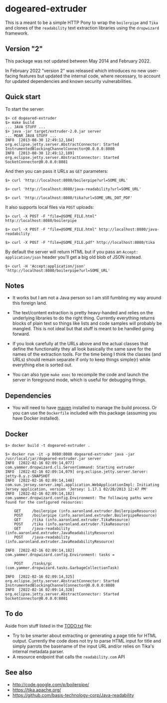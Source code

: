 dogeared-extruder
==

This is a meant to be a simple HTTP Pony to wrap the `boilerpipe` and `Tika` and
clones of the `readability` text extraction libraries using the `dropwizard`
framework.

Version "2"
--

This package was not updated between May 2014 and February 2022.

In February 2022 "version 2" was released which introduces no new user-facing features but updated the internal code, where necessary, to account for updated dependencies and known security vulnerabilities.

Quick start
--

To start the server:
   
	$> cd dogeared-extruder
	$> make build
	... JAVA STUFF ...
	$> java -jar target/extruder-2.0.jar server
	... MOAR JAVA STUFF ...
	INFO  [2013-08-30 12:49:12,184] org.eclipse.jetty.server.AbstractConnector: Started InstrumentedBlockingChannelConnector@0.0.0.0:8080
	INFO  [2013-08-30 12:49:12,189] org.eclipse.jetty.server.AbstractConnector: Started SocketConnector@0.0.0.0:8081

And then you can pass it URLs as `GET` parameters:
  
	$> curl 'http://localhost:8080/boilerpipe?url=SOME_URL'

	$> curl 'http://localhost:8080/java-readability?url=SOME_URL'

	$> curl 'http://localhost:8080/tika?url=SOME_URL_DOT_PDF'

It also supports local files via `POST` uploads:

	$> curl -X POST -F "file=@SOME_FILE.html" http://localhost:8080/boilerpipe

	$> curl -X POST -F "file=@SOME_FILE.html" http://localhost:8080/java-readability

	$> curl -X POST -F "file=@SOME_FILE.pdf" http://localhost:8080/tika 

By default the server will return HTML but if you pass an `Accept:
application/json` header you'll get a big old blob of JSON instead.

	$> curl -H 'Accept:application/json' 'http://localhost:8080/boilerpipe?url=SOME_URL'

Notes
--

* It works but I am not a Java person so I am still fumbling my way around this foreign land.

* The text/content extraction is pretty heavy-handed and relies on the
  underlying libraries to do the right thing. Currently everything returns
  blocks of plain text so things like lists and code samples will probably be
  mangled. This is not ideal but that stuff is meant to be handled going forward.

* If you look carefully at the URLs above and the actual classes that define the
  functionality they all look basically the same save for the names of the
  extraction tools. For the time being I think the classes (and URLs) should
  remain separate if only to keep things simple(r) while everything else is
  sorted out.

* You can also type `make exec` to recompile the code and launch the server in
  foreground mode, which is useful for debugging things.

Dependencies
--

* You will need to have [maven](https://maven.apache.org/what-is-maven.html) installed to manage the build process. Or you can use the `Dockerfile` included with this package (assuming you have Docker installed).

Docker
--

```
$> docker build -t dogeared-extruder .

$> docker run -it -p 8080:8080 dogeared-extruder java -jar /usr/local/jar/dogeared-extruder.jar server
INFO  [2022-02-16 02:09:14,077] com.yammer.dropwizard.cli.ServerCommand: Starting extruder
INFO  [2022-02-16 02:09:14,079] org.eclipse.jetty.server.Server: jetty-8.y.z-SNAPSHOT
INFO  [2022-02-16 02:09:14,148] com.sun.jersey.server.impl.application.WebApplicationImpl: Initiating Jersey application, version 'Jersey: 1.17.1 02/28/2013 12:47 PM'
INFO  [2022-02-16 02:09:14,182] com.yammer.dropwizard.config.Environment: The following paths were found for the configured resources:

    GET     /boilerpipe (info.aaronland.extruder.BoilerpipeResource)
    POST    /boilerpipe (info.aaronland.extruder.BoilerpipeResource)
    GET     /tika (info.aaronland.extruder.TikaResource)
    POST    /tika (info.aaronland.extruder.TikaResource)
    GET     /java-readability (info.aaronland.extruder.JavaReadabilityResource)
    POST    /java-readability (info.aaronland.extruder.JavaReadabilityResource)

INFO  [2022-02-16 02:09:14,182] com.yammer.dropwizard.config.Environment: tasks = 

    POST    /tasks/gc (com.yammer.dropwizard.tasks.GarbageCollectionTask)

INFO  [2022-02-16 02:09:14,325] org.eclipse.jetty.server.AbstractConnector: Started InstrumentedBlockingChannelConnector@0.0.0.0:8080
INFO  [2022-02-16 02:09:14,328] org.eclipse.jetty.server.AbstractConnector: Started SocketConnector@0.0.0.0:8081
```

To do
--

Aside from stuff listed in the [TODO.txt](TODO.txt) file:

* Try to be smarter about extracting or generating a page title for HTML
 output. Currently the code does not try to parse HTML input for title and
 simply parrots the basename of the input URL and/or relies on Tika's internal
 metadata parser.
* A resource endpoint that calls the `readability.com` API

See also
--

* http://code.google.com/p/boilerpipe/
* https://tika.apache.org/
* https://github.com/basis-technology-corp/Java-readability
